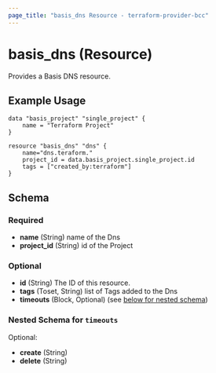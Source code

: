 ```yaml
---
page_title: "basis_dns Resource - terraform-provider-bcc"
---
```

# basis_dns (Resource)

Provides a Basis DNS resource.

## Example Usage

```hcl
data "basis_project" "single_project" {
    name = "Terraform Project"
}

resource "basis_dns" "dns" {
    name="dns.teraform."
    project_id = data.basis_project.single_project.id
    tags = ["created_by:terraform"]
}
```

## Schema

### Required

- **name** (String) name of the Dns
- **project_id** (String) id of the Project

### Optional

- **id** (String) The ID of this resource.
- **tags** (Toset, String) list of Tags added to the Dns
- **timeouts** (Block, Optional) (see [below for nested schema](#nestedblock--timeouts))

<a id="nestedblock--timeouts"></a>
### Nested Schema for `timeouts`

Optional:

- **create** (String)
- **delete** (String)
